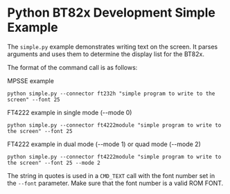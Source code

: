 # Python BT82x Development Simple Example

The `simple.py` example demonstrates writing text on the screen. It parses arguments and uses them to determine the display list for the BT82x.

The format of the command call is as follows:

MPSSE example
```
python simple.py --connector ft232h "simple program to write to the screen" --font 25
```
FT4222 example in single mode (--mode 0)
```
python simple.py --connector ft4222module "simple program to write to the screen" --font 25

```
FT4222 example in dual mode (--mode 1) or quad mode (--mode 2)
```
python simple.py --connector ft4222module "simple program to write to the screen" --font 25 --mode 2

```

The string in quotes is used in a `CMD_TEXT` call with the font number set in the `--font` parameter. Make sure that the font number is a valid ROM FONT.

